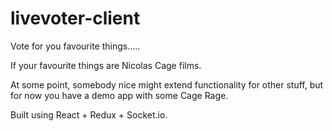 # livevoter-client

Vote for you favourite things.....

If your favourite things are Nicolas Cage films.

At some point, somebody nice might extend functionality for other stuff,
but for now you have a demo app with some Cage Rage.

Built using React + Redux + Socket.io.
